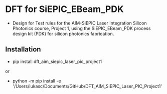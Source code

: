
# DFT for SiEPIC_EBeam_PDK

- Design for Test rules for the AIM-SiEPIC Laser Integration Silicon Photonics course, Project 1, using the SiEPIC_EBeam_PDK process design kit (PDK) for silicon photonics fabrication.

## Installation

- pip install dft_aim_siepic_laser_pic_project1

or

- python -m pip install -e '/Users/lukasc/Documents/GitHub/DFT_AIM_SiEPIC_Laser_PIC_Project1'
